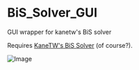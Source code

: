 # BiS_Solver_GUI
GUI wrapper for kanetw's BiS solver

Requires [KaneTW's BiS Solver](https://github.com/KaneTW/FFXIVBisSolver) (of course?).


![Image](https://i.imgur.com/Hp7yfm5.png)
